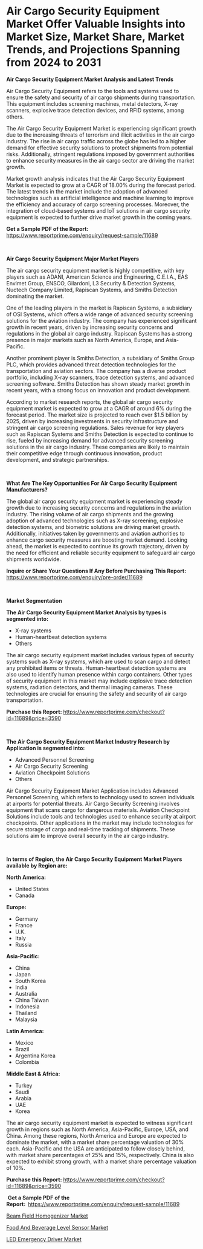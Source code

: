 <p><h1>Air Cargo Security Equipment Market Offer Valuable Insights into Market Size, Market Share, Market Trends, and Projections Spanning from 2024 to 2031</h1></p><p><strong>Air Cargo Security Equipment Market Analysis and Latest Trends</strong></p>
<p><p>Air Cargo Security Equipment refers to the tools and systems used to ensure the safety and security of air cargo shipments during transportation. This equipment includes screening machines, metal detectors, X-ray scanners, explosive trace detection devices, and RFID systems, among others.</p><p>The Air Cargo Security Equipment Market is experiencing significant growth due to the increasing threats of terrorism and illicit activities in the air cargo industry. The rise in air cargo traffic across the globe has led to a higher demand for effective security solutions to protect shipments from potential risks. Additionally, stringent regulations imposed by government authorities to enhance security measures in the air cargo sector are driving the market growth.</p><p>Market growth analysis indicates that the Air Cargo Security Equipment Market is expected to grow at a CAGR of 18.00% during the forecast period. The latest trends in the market include the adoption of advanced technologies such as artificial intelligence and machine learning to improve the efficiency and accuracy of cargo screening processes. Moreover, the integration of cloud-based systems and IoT solutions in air cargo security equipment is expected to further drive market growth in the coming years.</p></p>
<p><strong>Get a Sample PDF of the Report:&nbsp;</strong> <a href="https://www.reportprime.com/enquiry/request-sample/11689">https://www.reportprime.com/enquiry/request-sample/11689</a></p>
<p>&nbsp;</p>
<p><strong>Air Cargo Security Equipment Major Market Players</strong></p>
<p><p>The air cargo security equipment market is highly competitive, with key players such as ADANI, American Science and Engineering, C.E.I.A., EAS Envimet Group, ENSCO, Gilardoni, L3 Security & Detection Systems, Nuctech Company Limited, Rapiscan Systems, and Smiths Detection dominating the market.</p><p>One of the leading players in the market is Rapiscan Systems, a subsidiary of OSI Systems, which offers a wide range of advanced security screening solutions for the aviation industry. The company has experienced significant growth in recent years, driven by increasing security concerns and regulations in the global air cargo industry. Rapiscan Systems has a strong presence in major markets such as North America, Europe, and Asia-Pacific.</p><p>Another prominent player is Smiths Detection, a subsidiary of Smiths Group PLC, which provides advanced threat detection technologies for the transportation and aviation sectors. The company has a diverse product portfolio, including X-ray scanners, trace detection systems, and advanced screening software. Smiths Detection has shown steady market growth in recent years, with a strong focus on innovation and product development.</p><p>According to market research reports, the global air cargo security equipment market is expected to grow at a CAGR of around 6% during the forecast period. The market size is projected to reach over $1.5 billion by 2025, driven by increasing investments in security infrastructure and stringent air cargo screening regulations. Sales revenue for key players such as Rapiscan Systems and Smiths Detection is expected to continue to rise, fueled by increasing demand for advanced security screening solutions in the air cargo industry. These companies are likely to maintain their competitive edge through continuous innovation, product development, and strategic partnerships.</p></p>
<p>&nbsp;</p>
<p><strong>What Are The Key Opportunities For Air Cargo Security Equipment Manufacturers?</strong></p>
<p><p>The global air cargo security equipment market is experiencing steady growth due to increasing security concerns and regulations in the aviation industry. The rising volume of air cargo shipments and the growing adoption of advanced technologies such as X-ray screening, explosive detection systems, and biometric solutions are driving market growth. Additionally, initiatives taken by governments and aviation authorities to enhance cargo security measures are boosting market demand. Looking ahead, the market is expected to continue its growth trajectory, driven by the need for efficient and reliable security equipment to safeguard air cargo shipments worldwide.</p></p>
<p><strong>Inquire or Share Your Questions If Any Before Purchasing This Report:</strong> <a href="https://www.reportprime.com/enquiry/pre-order/11689">https://www.reportprime.com/enquiry/pre-order/11689</a></p>
<p>&nbsp;</p>
<p><strong>Market Segmentation</strong></p>
<p><strong>The Air Cargo Security Equipment Market Analysis by types is segmented into:</strong></p>
<p><ul><li>X-ray systems</li><li>Human-heartbeat detection systems</li><li>Others</li></ul></p>
<p><p>The air cargo security equipment market includes various types of security systems such as X-ray systems, which are used to scan cargo and detect any prohibited items or threats. Human-heartbeat detection systems are also used to identify human presence within cargo containers. Other types of security equipment in this market may include explosive trace detection systems, radiation detectors, and thermal imaging cameras. These technologies are crucial for ensuring the safety and security of air cargo transportation.</p></p>
<p><strong>Purchase this Report:&nbsp;</strong><a href="https://www.reportprime.com/checkout?id=11689&price=3590">https://www.reportprime.com/checkout?id=11689&price=3590</a></p>
<p>&nbsp;</p>
<p><strong>The Air Cargo Security Equipment Market Industry Research by Application is segmented into:</strong></p>
<p><ul><li>Advanced Personnel Screening</li><li>Air Cargo Security Screening</li><li>Aviation Checkpoint Solutions</li><li>Others</li></ul></p>
<p><p>Air Cargo Security Equipment Market Application includes Advanced Personnel Screening, which refers to technology used to screen individuals at airports for potential threats. Air Cargo Security Screening involves equipment that scans cargo for dangerous materials. Aviation Checkpoint Solutions include tools and technologies used to enhance security at airport checkpoints. Other applications in the market may include technologies for secure storage of cargo and real-time tracking of shipments. These solutions aim to improve overall security in the air cargo industry.</p></p>
<p>&nbsp;</p>
<p><strong>In terms of Region, the Air Cargo Security Equipment Market Players available by Region are:</strong></p>
<p>
    <p> <strong> North America: </strong>
        <ul>
            <li>United States</li>
            <li>Canada</li>
        </ul>
        </p> 
    <p> <strong> Europe: </strong>
        <ul>
            <li>Germany</li>
            <li>France</li>
            <li>U.K.</li>
            <li>Italy</li>
            <li>Russia</li>
        </ul>
        </p> 
    <p> <strong> Asia-Pacific: </strong>
        <ul>
            <li>China</li>
            <li>Japan</li>
            <li>South Korea</li>
            <li>India</li>
            <li>Australia</li>
            <li>China Taiwan</li>
            <li>Indonesia</li>
            <li>Thailand</li>
            <li>Malaysia</li>
        </ul>
        </p> 
    <p> <strong> Latin America: </strong>
        <ul>
            <li>Mexico</li>
            <li>Brazil</li>
            <li>Argentina Korea</li>
            <li>Colombia</li>
        </ul>
        </p> 
    <p> <strong> Middle East & Africa: </strong>
        <ul>
            <li>Turkey</li>
            <li>Saudi</li>
            <li>Arabia</li>
            <li>UAE</li>
            <li>Korea</li>
        </ul>
    </p>
    </p>
<p><p>The air cargo security equipment market is expected to witness significant growth in regions such as North America, Asia-Pacific, Europe, USA, and China. Among these regions, North America and Europe are expected to dominate the market, with a market share percentage valuation of 30% each. Asia-Pacific and the USA are anticipated to follow closely behind, with market share percentages of 25% and 15%, respectively. China is also expected to exhibit strong growth, with a market share percentage valuation of 10%.</p></p>
<p><strong>Purchase this Report: </strong><a href="https://www.reportprime.com/checkout?id=11689&price=3590">https://www.reportprime.com/checkout?id=11689&price=3590</a></p>
<p>&nbsp;<strong>Get a Sample PDF of the Report:&nbsp;&nbsp;</strong><a href="https://www.reportprime.com/enquiry/request-sample/11689">https://www.reportprime.com/enquiry/request-sample/11689</a></p>
<p><strong></strong></p>
<p><p><a href="https://view.publitas.com/reportprime-1/decoding-the-beam-field-homogenizer-market-a-deep-dive-into-the-latest-market-trends-market-segmentation-and-competitive-analysis/">Beam Field Homogenizer Market</a></p><p><a href="https://view.publitas.com/reportprime-1/food-and-beverage-level-sensor-market-size-global-industry-overview-market-segmentation-and-forecast-2024-to-2031/">Food And Beverage Level Sensor Market</a></p><p><a href="https://view.publitas.com/reportprime-1/insights-into-led-emergency-driver-market-size-analysing-market-share-trends-and-growth-from-2024-to-2031/">LED Emergency Driver Market</a></p></p>